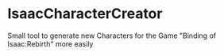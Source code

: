 # IsaacCharacterCreator
Small tool to generate new Characters for the Game "Binding of Isaac:Rebirth" more easily
